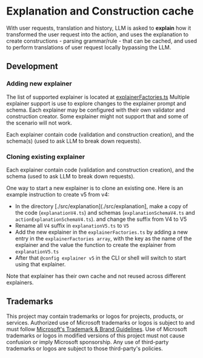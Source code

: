# Explanation and Construction cache

With user requests, translation and history, LLM is asked to **explain** how it transformed the user request into the action, and uses the explanation to create constructions - parsing grammar/rule - that can be cached, and used to perform translations of user request locally bypassing the LLM.

## Development

### Adding new explainer

The list of supported explainer is located at [explainerFactories.ts](./src/explanation/explainerFactories.ts)
Multiple explainer support is use to explore changes to the explainer prompt and schema. Each explainer may be configured
with their own validator and construction creator. Some explainer might not support that and some of the scenario will not work.

Each explainer contain code (validation and construction creation), and the schema(s) (used to ask LLM to break down requests).

### Cloning existing explainer

Each explainer contain code (validation and construction creation), and the schema (used to ask LLM to break down requests).

One way to start a new explainer is to clone an existing one.
Here is an example instruction to create v5 from v4:

- In the directory [./src/explanation](./src/explanation], make a copy of the code (`explanationV4.ts`) and schemas (`explanationSchemaV4.ts` and `actionExplanationSchemaV4.ts`). and change the suffix from V4 to V5
- Rename all `V4` suffix in `explanationV5.ts` to `V5`
- Add the new explainer in the `explainerFactories.ts` by adding a new entry in the `explainerFactories array`, with the key as the name of the explainer and the value the function to create the explainer from `explanationV5.ts`
- After that `@config explainer v5` in the CLI or shell will switch to start using that explainer.

Note that explainer has their own cache and not reused across different explainers.

## Trademarks

This project may contain trademarks or logos for projects, products, or services. Authorized use of Microsoft
trademarks or logos is subject to and must follow
[Microsoft's Trademark & Brand Guidelines](https://www.microsoft.com/en-us/legal/intellectualproperty/trademarks/usage/general).
Use of Microsoft trademarks or logos in modified versions of this project must not cause confusion or imply Microsoft sponsorship.
Any use of third-party trademarks or logos are subject to those third-party's policies.
